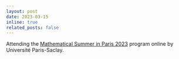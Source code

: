 ```yaml
---
layout: post
date: 2023-03-15
inline: true
related_posts: false
---
```


Attending the [Mathematical Summer in Paris 2023](https://mathinparis2023.imo.universite-paris-saclay.fr/) program online by Université Paris-Saclay.
